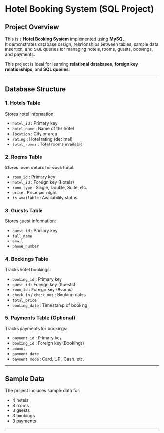# Hotel Booking System (SQL Project)

## Project Overview
This is a **Hotel Booking System** implemented using **MySQL**.  
It demonstrates database design, relationships between tables, sample data insertion, and SQL queries for managing hotels, rooms, guests, bookings, and payments.

This project is ideal for learning **relational databases**, **foreign key relationships**, and **SQL queries**.

---

## Database Structure

### 1. Hotels Table
Stores hotel information:
- `hotel_id` : Primary key
- `hotel_name` : Name of the hotel
- `location` : City or area
- `rating` : Hotel rating (decimal)
- `total_rooms` : Total rooms available

### 2. Rooms Table
Stores room details for each hotel:
- `room_id` : Primary key
- `hotel_id` : Foreign key (Hotels)
- `room_type` : Single, Double, Suite, etc.
- `price` : Price per night
- `is_available` : Availability status

### 3. Guests Table
Stores guest information:
- `guest_id` : Primary key
- `full_name`
- `email`
- `phone_number`

### 4. Bookings Table
Tracks hotel bookings:
- `booking_id` : Primary key
- `guest_id` : Foreign key (Guests)
- `room_id` : Foreign key (Rooms)
- `check_in` / `check_out` : Booking dates
- `total_price`
- `booking_date` : Timestamp of booking

### 5. Payments Table (Optional)
Tracks payments for bookings:
- `payment_id` : Primary key
- `booking_id` : Foreign key (Bookings)
- `amount`
- `payment_date`
- `payment_mode` : Card, UPI, Cash, etc.

---

## Sample Data
The project includes sample data for:
- 4 hotels
- 8 rooms
- 3 guests
- 3 bookings
- 3 payments

---



